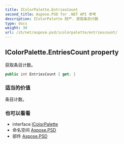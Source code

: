 ```yaml
---
title: IColorPalette.EntriesCount
second_title: Aspose.PSD for .NET API 参考
description: IColorPalette 财产. 获取条目计数
type: docs
weight: 30
url: /zh/net/aspose.psd/icolorpalette/entriescount/
---
```

## IColorPalette.EntriesCount property

获取条目计数。

```csharp
public int EntriesCount { get; }
```

### 适当的价值

条目计数。

### 也可以看看

* interface [IColorPalette](../)
* 命名空间 [Aspose.PSD](../../icolorpalette/)
* 部件 [Aspose.PSD](../../../)


